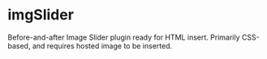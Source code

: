# imgSlider
Before-and-after Image Slider plugin ready for HTML insert. Primarily CSS-based, and requires hosted image to be inserted.
